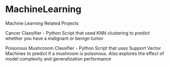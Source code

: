 # MachineLearning
Machine Learning Related Projects

Cancer Classifier  - Python Script that used KNN clustering to predict whether you have a malignant or benign tumor

Poisonous Mushcroom Classifier - Python Script that uses Support Vector Machines to predict if a mushroom is poisonous. Also explores the effect of model complexity and generalization performance
